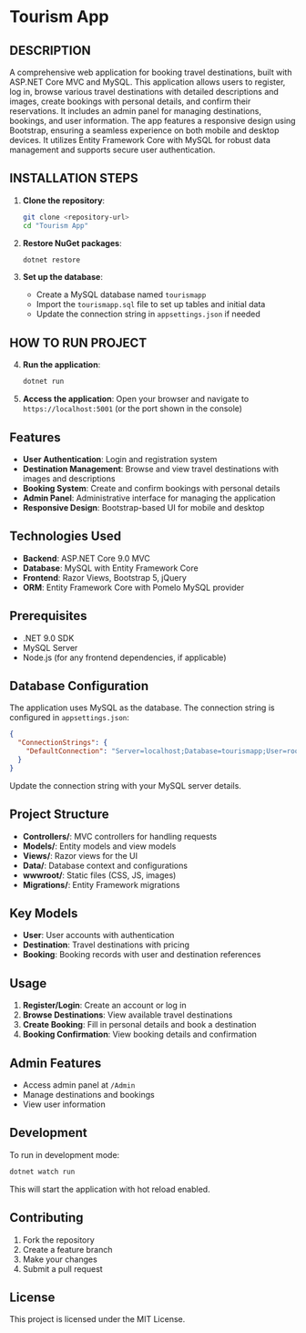 # Tourism App

## DESCRIPTION

A comprehensive web application for booking travel destinations, built with ASP.NET Core MVC and MySQL. This application allows users to register, log in, browse various travel destinations with detailed descriptions and images, create bookings with personal details, and confirm their reservations. It includes an admin panel for managing destinations, bookings, and user information. The app features a responsive design using Bootstrap, ensuring a seamless experience on both mobile and desktop devices. It utilizes Entity Framework Core with MySQL for robust data management and supports secure user authentication.

## INSTALLATION STEPS

1. **Clone the repository**:
   ```bash
   git clone <repository-url>
   cd "Tourism App"
   ```

2. **Restore NuGet packages**:
   ```bash
   dotnet restore
   ```

3. **Set up the database**:
   - Create a MySQL database named `tourismapp`
   - Import the `tourismapp.sql` file to set up tables and initial data
   - Update the connection string in `appsettings.json` if needed

## HOW TO RUN PROJECT

4. **Run the application**:
   ```bash
   dotnet run
   ```

5. **Access the application**:
   Open your browser and navigate to `https://localhost:5001` (or the port shown in the console)

## Features

- **User Authentication**: Login and registration system
- **Destination Management**: Browse and view travel destinations with images and descriptions
- **Booking System**: Create and confirm bookings with personal details
- **Admin Panel**: Administrative interface for managing the application
- **Responsive Design**: Bootstrap-based UI for mobile and desktop

## Technologies Used

- **Backend**: ASP.NET Core 9.0 MVC
- **Database**: MySQL with Entity Framework Core
- **Frontend**: Razor Views, Bootstrap 5, jQuery
- **ORM**: Entity Framework Core with Pomelo MySQL provider

## Prerequisites

- .NET 9.0 SDK
- MySQL Server
- Node.js (for any frontend dependencies, if applicable)

## Database Configuration

The application uses MySQL as the database. The connection string is configured in `appsettings.json`:

```json
{
  "ConnectionStrings": {
    "DefaultConnection": "Server=localhost;Database=tourismapp;User=root;Password=;"
  }
}
```

Update the connection string with your MySQL server details.

## Project Structure

- **Controllers/**: MVC controllers for handling requests
- **Models/**: Entity models and view models
- **Views/**: Razor views for the UI
- **Data/**: Database context and configurations
- **wwwroot/**: Static files (CSS, JS, images)
- **Migrations/**: Entity Framework migrations

## Key Models

- **User**: User accounts with authentication
- **Destination**: Travel destinations with pricing
- **Booking**: Booking records with user and destination references

## Usage

1. **Register/Login**: Create an account or log in
2. **Browse Destinations**: View available travel destinations
3. **Create Booking**: Fill in personal details and book a destination
4. **Booking Confirmation**: View booking details and confirmation

## Admin Features

- Access admin panel at `/Admin`
- Manage destinations and bookings
- View user information

## Development

To run in development mode:

```bash
dotnet watch run
```

This will start the application with hot reload enabled.

## Contributing

1. Fork the repository
2. Create a feature branch
3. Make your changes
4. Submit a pull request

## License

This project is licensed under the MIT License.
